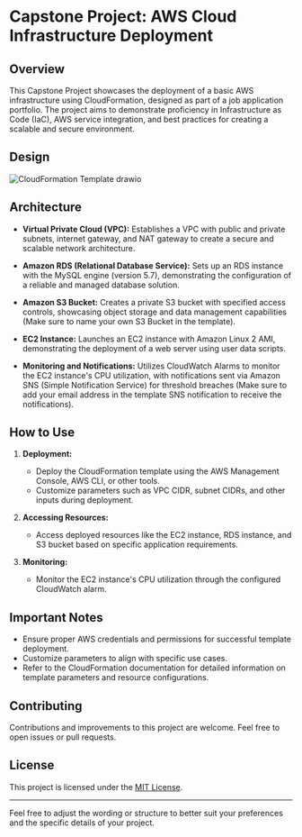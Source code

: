 # Capstone Project: AWS Cloud Infrastructure Deployment

## Overview

This Capstone Project showcases the deployment of a basic AWS infrastructure using CloudFormation, designed as part of a job application portfolio. The project aims to demonstrate proficiency in Infrastructure as Code (IaC), AWS service integration, and best practices for creating a scalable and secure environment.

## Design

![CloudFormation Template drawio](https://github.com/Amohamed0816/AWS-CloudFormation/assets/127431316/aaadcc44-bdca-43a3-b4c6-e68ffbda86e9)

## Architecture

- **Virtual Private Cloud (VPC):** Establishes a VPC with public and private subnets, internet gateway, and NAT gateway to create a secure and scalable network architecture.

- **Amazon RDS (Relational Database Service):** Sets up an RDS instance with the MySQL engine (version 5.7), demonstrating the configuration of a reliable and managed database solution.

- **Amazon S3 Bucket:** Creates a private S3 bucket with specified access controls, showcasing object storage and data management capabilities (Make sure to name your own S3 Bucket in the template).

- **EC2 Instance:** Launches an EC2 instance with Amazon Linux 2 AMI, demonstrating the deployment of a web server using user data scripts.

- **Monitoring and Notifications:** Utilizes CloudWatch Alarms to monitor the EC2 instance's CPU utilization, with notifications sent via Amazon SNS (Simple Notification Service) for threshold breaches (Make sure to add your email address in the template SNS notification to receive the notifications).

## How to Use

1. **Deployment:**
   - Deploy the CloudFormation template using the AWS Management Console, AWS CLI, or other tools.
   - Customize parameters such as VPC CIDR, subnet CIDRs, and other inputs during deployment.

2. **Accessing Resources:**
   - Access deployed resources like the EC2 instance, RDS instance, and S3 bucket based on specific application requirements.

3. **Monitoring:**
   - Monitor the EC2 instance's CPU utilization through the configured CloudWatch alarm.

## Important Notes

- Ensure proper AWS credentials and permissions for successful template deployment.
- Customize parameters to align with specific use cases.
- Refer to the CloudFormation documentation for detailed information on template parameters and resource configurations.

## Contributing

Contributions and improvements to this project are welcome. Feel free to open issues or pull requests.

## License

This project is licensed under the [MIT License](LICENSE).

---

Feel free to adjust the wording or structure to better suit your preferences and the specific details of your project.


